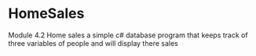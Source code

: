 # HomeSales
Module 4.2 Home sales a simple c# database program that keeps track of three variables of people and will display there sales 
